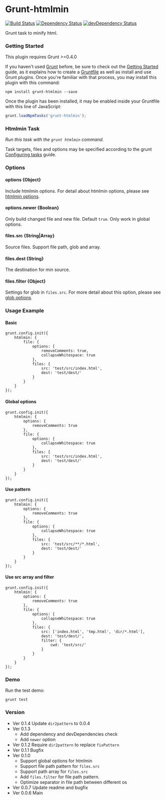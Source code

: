 # Grunt-htmlmin

[![Build Status](https://travis-ci.org/poppinlp/grunt-htmlmin.png?branch=master)](https://travis-ci.org/poppinlp/grunt-htmlmin)
[![Dependency Status](https://david-dm.org/poppinlp/grunt-htmlmin.svg)](https://david-dm.org/poppinlp/grunt-htmlmin)
[![devDependency Status](https://david-dm.org/poppinlp/grunt-htmlmin/dev-status.svg)](https://david-dm.org/poppinlp/grunt-htmlmin#info=devDependencies)

Grunt task to minify html.

### Getting Started

This plugin requires Grunt >=0.4.0

If you haven't used [Grunt](http://gruntjs.com/) before, be sure to check out the [Getting Started](http://gruntjs.com/getting-started) guide, as it explains how to create a [Gruntfile](http://gruntjs.com/sample-gruntfile) as well as install and use Grunt plugins. Once you're familiar with that process, you may install this plugin with this command:

```shell
npm install grunt-htmlmin --save
```

Once the plugin has been installed, it may be enabled inside your Gruntfile with this line of JavaScript:

```js
grunt.loadNpmTasks('grunt-htmlmin');
```
### Htmlmin Task

_Run this task with the `grunt htmlmin` command._

Task targets, files and options may be specified according to the grunt [Configuring tasks](http://gruntjs.com/configuring-tasks) guide.

### Options

#### options {Object}

Include htmlmin options. For detail about htmlmin options, please see [htmlmin options](https://github.com/kangax/html-minifier#options-quick-reference).

#### options.newer {Boolean}

Only build changed file and new file. Default `true`. Only work in global options.

#### files.src {String|Array}

Source files. Support file path, glob and array.

#### files.dest {String}

The destination for min source.

#### files.filter {Object}

Settings for glob in `files.src`. For more detail about this option, please see [glob options](https://github.com/isaacs/node-glob#options).

### Usage Example

#### Basic

```
grunt.config.init({
    htmlmin: {
        file: {
            options: {
                removeComments: true,
                collapseWhitespace: true
            },
            files: {
                src: 'test/src/index.html',
                dest: 'test/dest/'
            }
        }
    }
});
```

#### Global options

```
grunt.config.init({
    htmlmin: {
        options: {
            removeComments: true
        },
        file: {
            options: {
                collapseWhitespace: true
            },
            files: {
                src: 'test/src/index.html',
                dest: 'test/dest/'
            }
        }
    }
});
```

#### Use pattern

```
grunt.config.init({
    htmlmin: {
        options: {
            removeComments: true
        },
        file: {
            options: {
                collapseWhitespace: true
            },
            files: {
                src: 'test/src/**/*.html',
                dest: 'test/dest/'
            }
        }
    }
});
```

#### Use src array and filter

```
grunt.config.init({
    htmlmin: {
        options: {
            removeComments: true
        },
        file: {
            options: {
                collapseWhitespace: true
            },
            files: {
                src: ['index.html', 'tmp.html', 'dir/*.html'],
                dest: 'test/dest/',
                filter: {
                    cwd: 'test/src/'
                }
            }
        }
    }
});
```

### Demo

Run the test demo:

```
grunt test
```

### Version

- Ver 0.1.4 Update `dir2pattern` to 0.0.4
- Ver 0.1.3
    - Add dependency and devDependencies check
    - Add `newer` option
- Ver 0.1.2 Require `dir2pattern` to replace `fixPattern`
- Ver 0.1.1 Bugfix
- Ver 0.1.0
    - Support global options for htmlmin
    - Support file path pattern for `files.src`
    - Support path array for `files.src`
    - Add `files.filter` for file path pattern.
    - Optimize separator in file path between different os
- Ver 0.0.7 Update readme and bugfix
- Ver 0.0.6 Main
